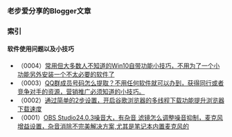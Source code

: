 ### 老步爱分享的Blogger文章

### 索引

#### 软件使用问题以及小技巧
- （0004）[常用但大多数人不知道的Win10自带功能小技巧，不用为了一个小功能另外安装一个不太必要的软件了](https://goodbu.blogspot.com/2019/11/win10.html "常用但大多数人不知道的Win10自带功能小技巧，不用为了一个小功能另外安装一个不太必要的软件了")
- （0003）[QQ群成员号码怎么提取？不用任何软件就可以办到，获得同行或者竞争对手的资源，营销推广必须知道的小技巧。](https://goodbu.blogspot.com/2019/11/qq.html "QQ群成员号码怎么提取？不用任何软件就可以办到，获得同行或者竞争对手的资源，营销推广必须知道的小技巧。")
- （0002）[通过简单的2步设置，开启谷歌浏览器的多线程下载功能提升浏览器下载速度](https://goodbu.blogspot.com/2019/11/2.html "通过简单的2步设置，开启谷歌浏览器的多线程下载功能提升浏览器下载速度")
- （0001）[OBS Studio24.0.3噪音大，有杂音 滤镜怎么调整噪音抑制，麦克风增益设置，杂音消除不完美解决方案,尤其是笔记本内置麦克风的](https://goodbu.blogspot.com/2019/11/obs-studio2403.html "OBS Studio24.0.3噪音大，有杂音 滤镜怎么调整噪音抑制，麦克风增益设置，杂音消除不完美解决方案,尤其是笔记本内置麦克风的")
